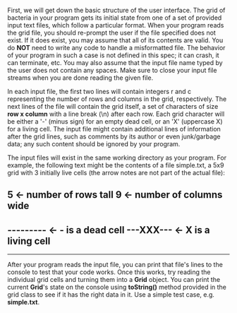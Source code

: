 First, we will get down the basic structure of the user interface. The grid of bacteria in your program gets its initial state from one of a set of provided input text files, which follow a particular format. When your program reads the grid file, you should re-prompt the user if the file specified does not exist. If it does exist, you may assume that all of its contents are valid. You do **NOT** need to write any code to handle a misformatted file. The behavior of your program in such a case is not defined in this spec; it can crash, it can terminate, etc. You may also assume that the input file name typed by the user does not contain any spaces. Make sure to close your input file streams when you are done reading the given file.

In each input file, the first two lines will contain integers r and c representing the number of rows and columns in the grid, respectively. The next lines of the file will contain the grid itself, a set of characters of size **row x column** with a line break (\n) after each row. Each grid character will be either a &#39;-&#39; (minus sign) for an empty dead cell, or an &#39;X&#39; (uppercase X) for a living cell. The input file might contain additional lines of information after the grid lines, such as comments by its author or even junk/garbage data; any such content should be ignored by your program.

The input files will exist in the same working directory as your program. For example, the following text might be the contents of a file simple.txt, a 5x9 grid with 3 initially live cells (the arrow notes are not part of the actual file):

5 ← number of rows tall
9 ← number of columns wide 
---------
--------- ← - is a dead cell 
---XXX--- ← X is a living cell 
---------
--------- 

After your program reads the input file, you can print that file&#39;s lines to the console to test that your code works. Once this works, try reading the individual grid cells and turning them into a **Grid** object. You can print the current **Grid**&#39;s state on the console using **toString()** method provided in the grid class to see if it has the right data in it. Use a simple test case, e.g. **simple.txt**.

